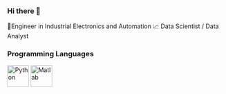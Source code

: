 ### Hi there 👋
🔧Engineer in Industrial Electronics and Automation 
📈 Data Scientist / Data Analyst 

### Programming Languages
<img src="https://cdn.jsdelivr.net/gh/devicons/devicon/icons/python/python-original-wordmark.svg" alt="Python" width="50">
<img src="https://cdn.jsdelivr.net/gh/devicons/devicon/icons/matlab/matlab-original.svg" alt="Matlab" width="50">
